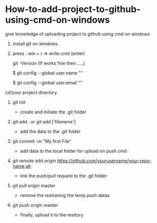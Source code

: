 # How-to-add-project-to-github-using-cmd-on-windows
give knowledge of uploading project to github using cmd on windows

1. install git on windows.

2. press : win + r => write cmd (enter)
  
    git -Version (If works fine then ....,)

   $ git config --global user.name "<name>"
  
   $ git config --global user.email "<email id>"
  
cd/your project directory

 1) git init
 
    - create and initiate the .git folder
  
 2) git add . or git add ['filename']
 
    - add the data to the .git folder
  
 3) git commit -m "My first File"
    
    - add data to the local folder for upload on push cmd
 
 4) git remote add origin https://github.com/yourusername/your-repo-name.git
 
     - link the push/pull request to the .git folder
 
 5) git pull origin master
 
    - remove the restraning the temp push datas
 
 6) git push origin master
 
    - finally, upload it to the resitory.
